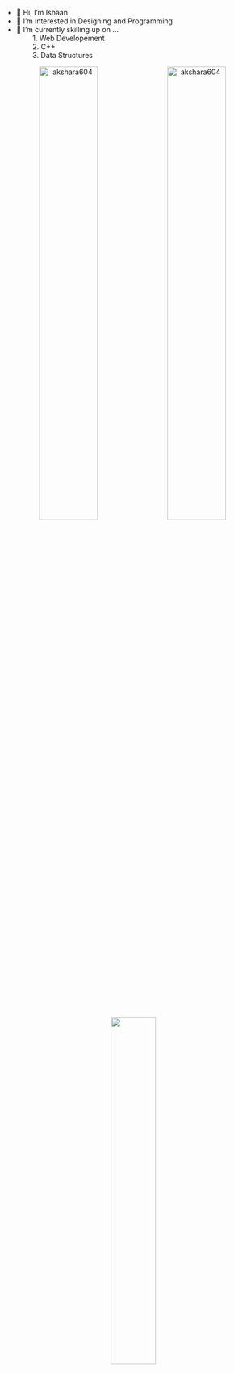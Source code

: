 - 👋 Hi, I’m Ishaan
- 👀 I’m interested in Designing and Programming
- 🌱 I’m currently skilling up on ... <br> &emsp;&emsp; 1. Web Developement <br> &emsp;&emsp; 2. C++ <br> &emsp;&emsp; 3. Data Structures
<!-- - 💞️ I’m looking to collaborate on ...
- 📫 How to reach me ... --> 

<!---
ishaandwivedi9101/ishaandwivedi9101 is a ✨ special ✨ repository because its `README.md` (this file) appears on your GitHub profile.
--->


<p align ="center">&nbsp;<img src="https://github-readme-stats.vercel.app/api?username=akshara604&show_icons=true&locale=en&theme=highcontrast" alt="akshara604" width = "48%"/>
 &nbsp;&nbsp;<img src="https://github-readme-streak-stats.herokuapp.com/?user=akshara604&theme=highcontrast" alt="akshara604" width="48%" /></p>
 <p align="center"> &nbsp; <img src="https://github-readme-stats.vercel.app/api/top-langs/?username=Akshara604&layout=compact&theme=highcontrast" width="42%"/></p>


<!---
You can click the Preview link to take a look at your changes.
--->
